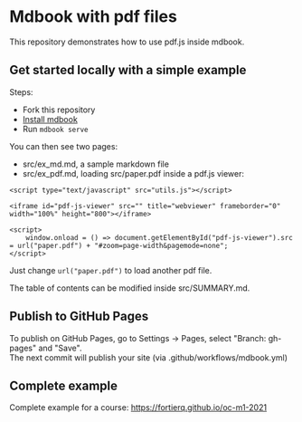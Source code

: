 # Mdbook with pdf files

This repository demonstrates how to use pdf.js inside mdbook.  

## Get started locally with a simple example

Steps:
- Fork this repository
- [Install mdbook](https://rust-lang.github.io/mdBook/guide/installation.html)
- Run `mdbook serve`

You can then see two pages:
- src/ex_md.md, a sample markdown file
- src/ex_pdf.md, loading src/paper.pdf inside a pdf.js viewer:
```
<script type="text/javascript" src="utils.js"></script>

<iframe id="pdf-js-viewer" src="" title="webviewer" frameborder="0" width="100%" height="800"></iframe>

<script>
    window.onload = () => document.getElementById("pdf-js-viewer").src = url("paper.pdf") + "#zoom=page-width&pagemode=none";
</script>
```
Just change `url("paper.pdf")` to load another pdf file.

The table of contents can be modified inside src/SUMMARY.md.

## Publish to GitHub Pages

To publish on GitHub Pages, go to Settings -> Pages, select "Branch: gh-pages" and "Save".  
The next commit will publish your site (via .github/workflows/mdbook.yml)

## Complete example

Complete example for a course: https://fortierq.github.io/oc-m1-2021
